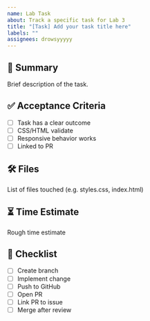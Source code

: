```yaml
---
name: Lab Task
about: Track a specific task for Lab 3
title: "[Task] Add your task title here"
labels: ""
assignees: drowsyyyyy
---
```


## 📝 Summary
Brief description of the task.

## ✅ Acceptance Criteria
- [ ] Task has a clear outcome
- [ ] CSS/HTML validate
- [ ] Responsive behavior works
- [ ] Linked to PR

## 🛠️ Files
List of files touched (e.g. styles.css, index.html)

## ⏳ Time Estimate
Rough time estimate

## 📌 Checklist
- [ ] Create branch
- [ ] Implement change
- [ ] Push to GitHub
- [ ] Open PR
- [ ] Link PR to issue
- [ ] Merge after review
